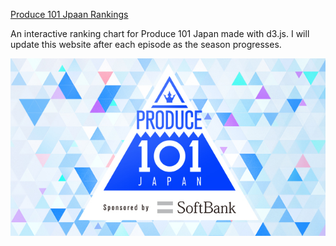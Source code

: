 [Produce 101 Jpaan Rankings](https://ajyu124.github.io/p101jpranking/)

An interactive ranking chart for Produce 101 Japan made with d3.js. I will update this website after each episode as the season progresses.

![alt text](Produce_101JP.jpg "Screenshot")
